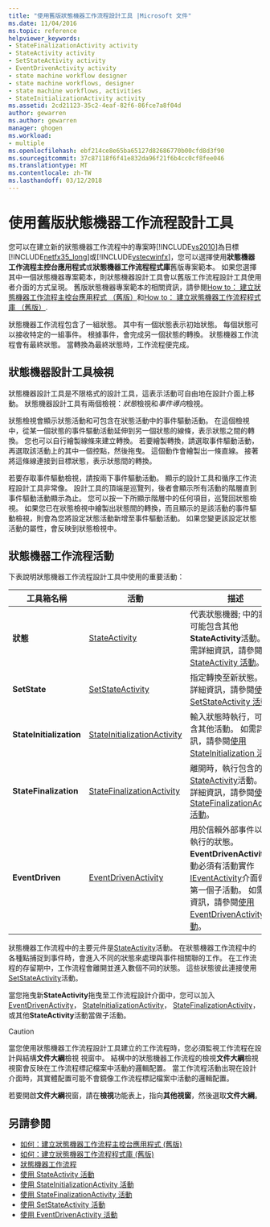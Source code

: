 ```yaml
---
title: "使用舊版狀態機器工作流程設計工具 |Microsoft 文件"
ms.date: 11/04/2016
ms.topic: reference
helpviewer_keywords:
- StateFinalizationActivity activity
- StateActivity activity
- SetStateActivity activity
- EventDrivenActivity activity
- state machine workflow designer
- state machine workflows, designer
- state machine workflows, activities
- StateInitializationActivity activity
ms.assetid: 2cd21123-35c2-4eaf-82f6-86fce7a8f04d
author: gewarren
ms.author: gewarren
manager: ghogen
ms.workload:
- multiple
ms.openlocfilehash: ebf214ce8e65ba65127d82686770b00cfd8d3f90
ms.sourcegitcommit: 37c87118f6f41e832da96f21f6b4cc0cf8fee046
ms.translationtype: MT
ms.contentlocale: zh-TW
ms.lasthandoff: 03/12/2018
---
```

# <a name="using-the-legacy-state-machine-workflow-designer"></a>使用舊版狀態機器工作流程設計工具
您可以在建立新的狀態機器工作流程中的專案時[!INCLUDE[vs2010](../misc/includes/vs2010_md.md)]為目標[!INCLUDE[netfx35_long](../workflow-designer/includes/netfx35_long_md.md)]或[!INCLUDE[vstecwinfx](../workflow-designer/includes/vstecwinfx_md.md)]，您可以選擇使用**狀態機器工作流程主控台應用程式**或**狀態機器工作流程程式庫**舊版專案範本。 如果您選擇其中一個狀態機器專案範本，則狀態機器設計工具會以舊版工作流程設計工具使用者介面的方式呈現。 舊版狀態機器專案範本的相關資訊，請參閱[How to： 建立狀態機器工作流程主控台應用程式 （舊版）](../workflow-designer/how-to-create-state-machine-workflow-console-applications-legacy.md)和[How to： 建立狀態機器工作流程程式庫 （舊版）](../workflow-designer/how-to-create-a-state-machine-workflow-library-legacy.md).

 狀態機器工作流程包含了一組狀態。 其中有一個狀態表示初始狀態。 每個狀態可以接收特定的一組事件。 根據事件，會完成另一個狀態的轉換。 狀態機器工作流程會有最終狀態。 當轉換為最終狀態時，工作流程便完成。

## <a name="state-machine-designer-views"></a>狀態機器設計工具檢視
 狀態機器設計工具是不限格式的設計工具，這表示活動可自由地在設計介面上移動。 狀態機器設計工具有兩個檢視：*狀態*檢視和*事件導向*檢視。

 狀態檢視會顯示狀態活動和可包含在狀態活動中的事件驅動活動。 在這個檢視中，從某一個狀態的事件驅動活動延伸到另一個狀態的線條，表示狀態之間的轉換。 您也可以自行繪製線條來建立轉換。 若要繪製轉換，請選取事件驅動活動，再選取該活動上的其中一個控點，然後拖曳。 這個動作會繪製出一條直線。 接著將這條線連接到目標狀態，表示狀態間的轉換。

 若要存取事件驅動檢視，請按兩下事件驅動活動。 顯示的設計工具和循序工作流程設計工具非常像。 設計工具的頂端是巡覽列，後者會顯示所有活動的階層直到事件驅動活動顯示為止。 您可以按一下所顯示階層中的任何項目，巡覽回狀態檢視。 如果您已在狀態檢視中繪製出狀態間的轉換，而且顯示的是該活動的事件驅動檢視，則會為您將設定狀態活動新增至事件驅動活動。 如果您變更該設定狀態活動的屬性，會反映到狀態檢視中。

## <a name="state-machine-workflow-activities"></a>狀態機器工作流程活動
 下表說明狀態機器工作流程設計工具中使用的重要活動：

|工具箱名稱|活動|描述|
|------------------|--------------|-----------------|
|**狀態**|[StateActivity](http://go.microsoft.com/fwlink?LinkID=65042)|代表狀態機器; 中的狀態可能包含其他**StateActivity**活動。 如需詳細資訊，請參閱[使用 StateActivity 活動](http://go.microsoft.com/fwlink?LinkID=65083)。|
|**SetState**|[SetStateActivity](http://go.microsoft.com/fwlink?LinkID=65041)|指定轉換至新狀態。 如需詳細資訊，請參閱[使用 SetStateActivity 活動](http://go.microsoft.com/fwlink?LinkID=65082)。|
|**StateInitialization**|[StateInitializationActivity](http://go.microsoft.com/fwlink?LinkID=65044)|輸入狀態時執行，可能包含其他活動。 如需詳細資訊，請參閱[使用 StateInitialization 活動](http://go.microsoft.com/fwlink?LinkID=65006)。|
|**StateFinalization**|[StateFinalizationActivity](http://go.microsoft.com/fwlink?LinkID=65043)|離開時，執行包含的活動[StateActivity](http://go.microsoft.com/fwlink?LinkID=65042)活動。 如需詳細資訊，請參閱[使用 StateFinalizationActivity 活動](http://go.microsoft.com/fwlink?LinkID=65008)。|
|**EventDriven**|[EventDrivenActivity](http://go.microsoft.com/fwlink?LinkID=65029)|用於信賴外部事件以啟動執行的狀態。 **EventDrivenActivity**活動必須有活動實作[IEventActivity](http://go.microsoft.com/fwlink?LinkID=65032)介面做為第一個子活動。 如需詳細資訊，請參閱[使用 EventDrivenActivity 活動](http://go.microsoft.com/fwlink?LinkID=65068)。|

 狀態機器工作流程中的主要元件是[StateActivity](http://go.microsoft.com/fwlink?LinkID=65042)活動。 在狀態機器工作流程中的各種點捕捉到事件時，會進入不同的狀態來處理與事件相關聯的工作。 在工作流程的存留期中，工作流程會離開並進入數個不同的狀態。 這些狀態彼此連接使用[SetStateActivity](http://go.microsoft.com/fwlink?LinkID=65041)活動。

 當您拖曳新**StateActivity**拖曳至工作流程設計介面中，您可以加入[EventDrivenActivity](http://go.microsoft.com/fwlink?LinkID=65029)， [StateInitializationActivity](http://go.microsoft.com/fwlink?LinkID=65044)， [StateFinalizationActivity](http://go.microsoft.com/fwlink?LinkID=65043)，或其他**StateActivity**活動當做子活動。

> [!CAUTION]
> 當您使用狀態機器工作流程設計工具建立的工作流程時，您必須監視工作流程在設計與結構**文件大綱**檢視 視窗中。 結構中的狀態機器工作流程的檢視**文件大綱**檢視 視窗會反映在工作流程標記檔案中活動的邏輯配置。 當工作流程活動出現在設計介面時，其實體配置可能不會鏡像工作流程標記檔案中活動的邏輯配置。
>
> 若要開啟**文件大綱**視窗，請在**檢視**功能表上，指向**其他視窗**，然後選取**文件大綱**。

## <a name="see-also"></a>另請參閱

- [如何：建立狀態機器工作流程主控台應用程式 (舊版)](../workflow-designer/how-to-create-state-machine-workflow-console-applications-legacy.md)
- [如何：建立狀態機器工作流程程式庫 (舊版)](../workflow-designer/how-to-create-a-state-machine-workflow-library-legacy.md)
- [狀態機器工作流程](http://go.microsoft.com/fwlink?LinkID=65016)
- [使用 StateActivity 活動](http://go.microsoft.com/fwlink?LinkID=65083)
- [使用 StateInitializationActivity 活動](http://go.microsoft.com/fwlink?LinkID=65006)
- [使用 StateFinalizationActivity 活動](http://go.microsoft.com/fwlink?LinkID=65008)
- [使用 SetStateActivity 活動](http://go.microsoft.com/fwlink?LinkID=65082)
- [使用 EventDrivenActivity 活動](http://go.microsoft.com/fwlink?LinkID=65068)